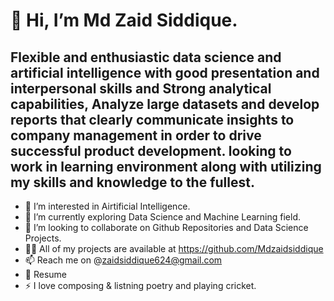 # 👋 Hi, I’m Md Zaid Siddique.
## Flexible and enthusiastic data science and artificial intelligence with good presentation and interpersonal skills and Strong analytical capabilities, Analyze large datasets and develop reports that clearly communicate insights to company management in order to drive successful product development. looking to work in learning environment along with utilizing my skills and knowledge to the fullest.
- 👀 I’m interested in Airtificial Intelligence.
- 🌱 I’m currently exploring Data Science and Machine Learning field.
- 💞️ I’m looking to collaborate on Github Repositories and Data Science Projects.
- 👨‍💻 All of my projects are available at https://github.com/Mdzaidsiddique
- 📫 Reach me on @zaidsiddique624@gmail.com 
- 📄 Resume 
- ⚡ I love composing & listning poetry and playing cricket.
